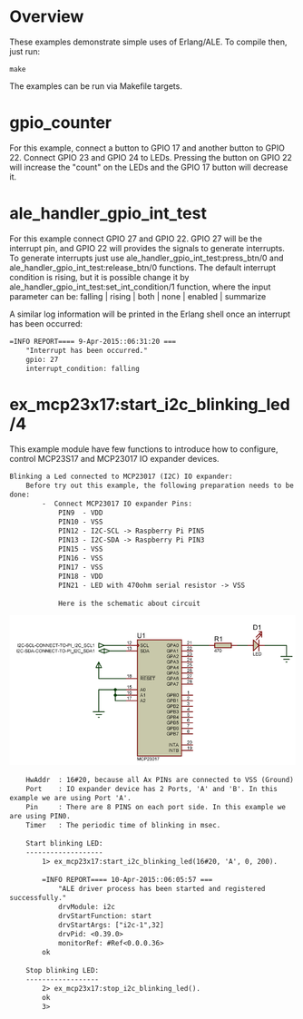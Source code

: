 # Overview

These examples demonstrate simple uses of Erlang/ALE. To compile then, just
run:

    make

The examples can be run via Makefile targets.

# gpio_counter

For this example, connect a button to GPIO 17 and another button to GPIO 22.
Connect GPIO 23 and GPIO 24 to LEDs. Pressing the button on GPIO 22 will increase
the "count" on the LEDs and the GPIO 17 button will decrease it.

# ale_handler_gpio_int_test

For this example connect GPIO 27 and GPIO 22. GPIO 27 will be the interrupt pin,
and GPIO 22 will provides the signals to generate interrupts. To generate interrupts
just use ale_handler_gpio_int_test:press_btn/0 and ale_handler_gpio_int_test:release_btn/0
functions. The default interrupt condition is rising, but it is possible change it by
ale_handler_gpio_int_test:set_int_condition/1 function, where the input parameter can be:
falling | rising | both | none | enabled | summarize

A similar log information will be printed in the Erlang shell once an interrupt has been occurred:

	=INFO REPORT==== 9-Apr-2015::06:31:20 ===
		"Interrupt has been occurred."
		gpio: 27
		interrupt_condition: falling

# ex_mcp23x17:start_i2c_blinking_led/4

This example module have few functions to introduce how to configure, control MCP23S17 and MCP23017 IO
expander devices.
	
	Blinking a Led connected to MCP23017 (I2C) IO expander:
		Before try out this example, the following preparation needs to be done:
			-  Connect MCP23017 IO expander Pins:
				PIN9  - VDD
				PIN10 - VSS
				PIN12 - I2C-SCL -> Raspberry Pi PIN5
				PIN13 - I2C-SDA -> Raspberry Pi PIN3
				PIN15 - VSS
				PIN16 - VSS
				PIN17 - VSS
				PIN18 - VDD
				PIN21 - LED with 470ohm serial resistor -> VSS
				
				Here is the schematic about circuit
![I2C schematic](../doc/images/schematic-ex_start_i2c_blinking_led.png)
		
		HwAddr	: 16#20, because all Ax PINs are connected to VSS (Ground)
		Port	: IO expander device has 2 Ports, 'A' and 'B'. In this example we are using Port 'A'.
		Pin		: There are 8 PINS on each port side. In this example we are using PIN0.
		Timer	: The periodic time of blinking in msec.
		
		Start blinking LED:
		-------------------
			1> ex_mcp23x17:start_i2c_blinking_led(16#20, 'A', 0, 200).
	
			=INFO REPORT==== 10-Apr-2015::06:05:57 ===
	    		"ALE driver process has been started and registered successfully."
	    		drvModule: i2c
	    		drvStartFunction: start
	    		drvStartArgs: ["i2c-1",32]
	    		drvPid: <0.39.0>
	    		monitorRef: #Ref<0.0.0.36>
			ok
		
		Stop blinking LED:
		------------------
			2> ex_mcp23x17:stop_i2c_blinking_led().
			ok
			3>
		
